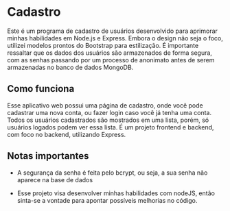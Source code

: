 # Cadastro

Este é um programa de cadastro de usuários desenvolvido para aprimorar minhas habilidades em Node.js e Express. Embora o design não seja o foco, utilizei modelos prontos do Bootstrap para estilização. É importante ressaltar que os dados dos usuários são armazenados de forma segura, com as senhas passando por um processo de anonimato antes de serem armazenadas no banco de dados MongoDB.

## Como funciona
Esse aplicativo web possui uma página de cadastro, onde você pode cadastrar uma nova conta, ou fazer login caso você já tenha uma conta. Todos os usuários cadastrados são mostrados em uma lista, porém, só usuários logados podem ver essa lista. É um projeto frontend e backend, com foco no backend, utilizando Express.

## Notas importantes
* A segurança da senha é feita pelo bcrypt, ou seja, a sua senha não aparece na base de dados

* Esse projeto visa desenvolver minhas habilidades com nodeJS, então sinta-se a vontade para apontar possíveis melhorias no código.